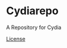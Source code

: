 # Cydiarepo
A Repository for Cydia

[License](https://github.com/500pd/cydiarepo/blob/master/LICENSE)
